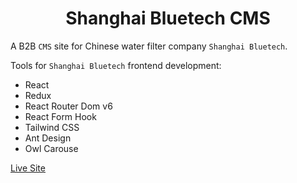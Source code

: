 <h1 style="text-align:center">Shanghai Bluetech CMS</h1>

A B2B `CMS` site for Chinese water filter company `Shanghai Bluetech`.

Tools for `Shanghai Bluetech` frontend development:

-   React
-   Redux
-   React Router Dom v6
-   React Form Hook
-   Tailwind CSS
-   Ant Design
-   Owl Carouse

[Live Site](https://sazzad-anwar.github.io/shanghai-bluetech-cms/)
